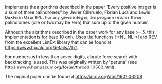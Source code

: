 Implements the algorithms described in the paper "Every positive integer is a sum of three palindromes"
by Javier Cilleruelo, Florian Luca and Lewis Baxter in User RPL. For any given integer, the program
returns three palindromes (one or two may be zero) that sum up to the given number.

Although the algrithms described in the paper work for any base >= 5, this implementation is
for base 10 only. Uses the functions I→NL, NL→I and REV from the excellent ListExt library that
can be found at https://www.hpcalc.org/details/7971.

For numbers with less than seven digits, a brute force search with backtracking is used. This
was originally written by "peruna" (see https://www.hpmuseum.org/forum/thread-19563.html).

The original paper can be found at https://arxiv.org/abs/1602.06208
